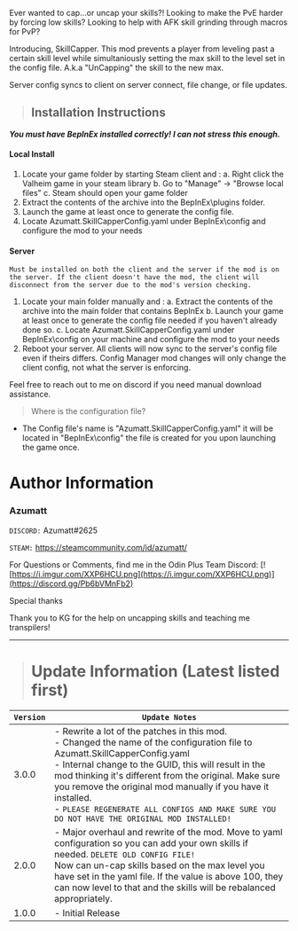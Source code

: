 Ever wanted to cap...or uncap your skills?! Looking to make the PvE harder by forcing low skills? Looking to help with
AFK skill grinding through macros for PvP?

Introducing, SkillCapper. This mod prevents a player from leveling past a certain skill level while simultaniously
setting the max skill to the level set in the config file. A.k.a "UnCapping" the skill to the new max.

Server config syncs to client on server connect, file change, or file updates.


> ## Installation Instructions
***You must have BepInEx installed correctly! I can not stress this enough.***

#### Local Install

1. Locate your game folder by starting Steam client and :
   a. Right click the Valheim game in your steam library
   b. Go to "Manage" -> "Browse local files"
   c. Steam should open your game folder
2. Extract the contents of the archive into the BepInEx\plugins folder.
3. Launch the game at least once to generate the config file.
4. Locate Azumatt.SkillCapperConfig.yaml under BepInEx\config and configure the mod to your needs

#### Server

`Must be installed on both the client and the server if the mod is on the server. If the client doesn't have the mod, the client will disconnect from the server due to the mod's version checking.`

1. Locate your main folder manually and :
   a. Extract the contents of the archive into the main folder that contains BepInEx
   b. Launch your game at least once to generate the config file needed if you haven't already done so.
   c. Locate Azumatt.SkillCapperConfig.yaml under BepInEx\config on your machine and configure the mod to your needs
2. Reboot your server. All clients will now sync to the server's config file even if theirs differs. Config Manager mod
   changes will only change the client config, not what the server is enforcing.

Feel free to reach out to me on discord if you need manual download assistance.


> Where is the configuration file?

- The Config file's name is "Azumatt.SkillCapperConfig.yaml" it will be located in "BepInEx\config" the file is created
  for you upon launching the game once.

# Author Information

### Azumatt

`DISCORD:` Azumatt#2625

`STEAM:` https://steamcommunity.com/id/azumatt/﻿

For Questions or Comments, find me in the Odin Plus Team Discord:
[![https://i.imgur.com/XXP6HCU.png](https://i.imgur.com/XXP6HCU.png)](https://discord.gg/Pb6bVMnFb2)

Special thanks

Thank you to KG for the help on uncapping skills and teaching me transpilers!
***
> # Update Information (Latest listed first)

| `Version` | `Update Notes`                                                                                                                                                                                                                                                                                                                                                                                                       |
|-----------|----------------------------------------------------------------------------------------------------------------------------------------------------------------------------------------------------------------------------------------------------------------------------------------------------------------------------------------------------------------------------------------------------------------------|
| 3.0.0     | - Rewrite a lot of the patches in this mod.<br/> - Changed the name of the configuration file to Azumatt.SkillCapperConfig.yaml<br/> - Internal change to the GUID, this will result in the mod thinking it's different from the original. Make sure you remove the original mod manually if you have it installed.<br/> - `PLEASE REGENERATE ALL CONFIGS AND MAKE SURE YOU DO NOT HAVE THE ORIGINAL MOD INSTALLED!` |
| 2.0.0     | - Major overhaul and rewrite of the mod. Move to yaml configuration so you can add your own skills if needed. `DELETE OLD CONFIG FILE!`<br/>Now can un-cap skills based on the max level you have set in the yaml file. If the value is above 100, they can now level to that and the skills will be rebalanced appropriately.                                                                                       |
| 1.0.0     | - Initial Release                                                                                                                                                                                                                                                                                                                                                                                                    |
